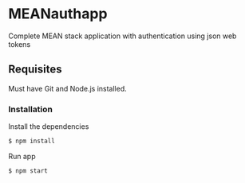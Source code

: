 # MEANauthapp

Complete MEAN stack application with authentication using json web tokens

## Requisites
Must have Git and Node.js installed.


### Installation

Install the dependencies

```sh
$ npm install
```
Run app

```sh
$ npm start
```
